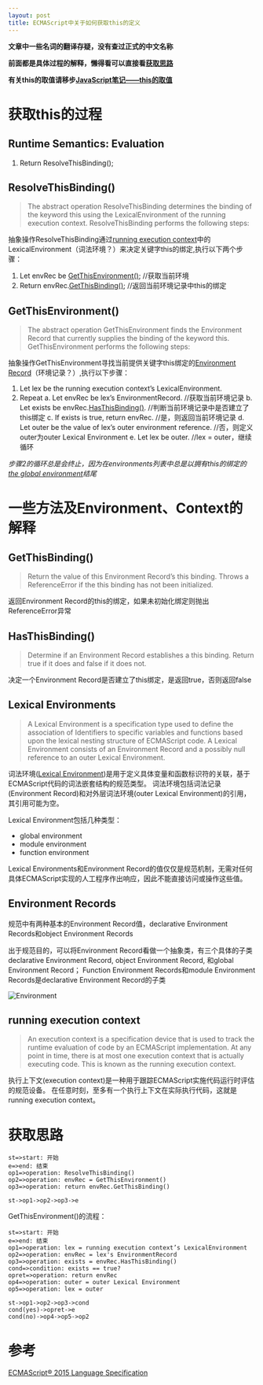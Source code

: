 ```yaml
---
layout: post
title: ECMAScript中关于如何获取this的定义
---
```


**文章中一些名词的翻译存疑，没有查过正式的中文名称**

**前面都是具体过程的解释，懒得看可以直接看[获取思路][]**

**有关this的取值请移步[JavaScript笔记——this的取值][]**

# 获取this的过程

## Runtime Semantics: Evaluation

1. Return ResolveThisBinding();

## ResolveThisBinding()

> The abstract operation ResolveThisBinding determines the binding of the keyword this using the LexicalEnvironment of the running execution context. ResolveThisBinding performs the following steps:

抽象操作ResolveThisBinding通过[running execution context][]中的LexicalEnvironment（词法环境？）来决定关键字this的绑定,执行以下两个步骤：

1. Let envRec be [GetThisEnvironment()][];  //获取当前环境
2. Return envRec.[GetThisBinding()][];  //返回当前环境记录中this的绑定

## GetThisEnvironment()

> The abstract operation GetThisEnvironment finds the Environment Record that currently supplies the binding of the keyword this. GetThisEnvironment performs the following steps:

抽象操作GetThisEnvironment寻找当前提供关键字this绑定的[Environment Record][]（环境记录？）,执行以下步骤：

1. Let lex be the running execution context’s LexicalEnvironment.
2. Repeat
	a. Let envRec be lex’s EnvironmentRecord.  //获取当前环境记录
	b. Let exists be envRec.[HasThisBinding()][].  //判断当前环境记录中是否建立了this绑定
	c. If exists is true, return envRec.  //是，则返回当前环境记录
	d. Let outer be the value of lex’s outer environment reference.  //否，则定义outer为outer Lexical Environment
	e. Let lex be outer.  //lex = outer，继续循环

*步骤2的循环总是会终止，因为在environments列表中总是以拥有this的绑定的[the global environment][]结尾*

# 一些方法及Environment、Context的解释

## GetThisBinding()

> 	Return the value of this Environment Record’s this binding. Throws a ReferenceError if the this binding has not been initialized.

返回Environment Record的this的绑定，如果未初始化绑定则抛出ReferenceError异常

## HasThisBinding()

> 	Determine if an Environment Record establishes a this binding. Return true if it does and false if it does not.

决定一个Environment Record是否建立了this绑定，是返回true，否则返回false

## Lexical Environments

> A Lexical Environment is a specification type used to define the association of Identifiers to specific variables and functions based upon the lexical nesting structure of ECMAScript code. A Lexical Environment consists of an Environment Record and a possibly null reference to an outer Lexical Environment.

词法环境([Lexical Environment][])是用于定义具体变量和函数标识符的关联，基于ECMAScript代码的词法嵌套结构的规范类型。
词法环境包括词法记录(Environment Record)和对外层词法环境(outer Lexical Environment)的引用，其引用可能为空。

Lexical Environment包括几种类型：

* global environment
* module environment
* function environment

Lexical Environments和Environment Record的值仅仅是规范机制，无需对任何具体ECMAScript实现的人工程序作出响应，因此不能直接访问或操作这些值。

## Environment Records

规范中有两种基本的Environment Record值，declarative Environment Records和object Environment Records

出于规范目的，可以将Environment Record看做一个抽象类，有三个具体的子类declarative Environment Record, object Environment Record, 和global Environment Record；
Function Environment Records和module Environment Records是declarative Environment Record的子类

![Environment](http://img.blog.csdn.net/20160808170715510)

## running execution context

> An execution context is a specification device that is used to track the runtime evaluation of code by an ECMAScript implementation. At any point in time, there is at most one execution context that is actually executing code. This is known as the running execution context.

执行上下文(execution context)是一种用于跟踪ECMAScript实施代码运行时评估的规范设备。
在任意时刻，至多有一个执行上下文在实际执行代码，这就是running execution context。

# 获取思路

```flow
st=>start: 开始
e=>end: 结束
op1=>operation: ResolveThisBinding()
op2=>operation: envRec = GetThisEnvironment()
op3=>operation: return envRec.GetThisBinding()

st->op1->op2->op3->e
```

GetThisEnvironment()的流程：

```flow
st=>start: 开始
e=>end: 结束
op1=>operation: lex = running execution context’s LexicalEnvironment
op2=>operation: envRec = lex's EnvironmentRecord
op3=>operation: exists = envRec.HasThisBinding()
cond=>condition: exists == true?
opret=>operation: return envRec
op4=>operation: outer = outer Lexical Environment
op5=>operation: lex = outer

st->op1->op2->op3->cond
cond(yes)->opret->e
cond(no)->op4->op5->op2
```

# 参考

[ECMAScript® 2015 Language Specification][reference]




[running execution context]: http://www.ecma-international.org/ecma-262/6.0/#sec-execution-contexts
[GetThisEnvironment()]: http://www.ecma-international.org/ecma-262/6.0/#sec-getthisenvironment
[Lexical Environment]: http://www.ecma-international.org/ecma-262/6.0/#sec-lexical-environments
[Environment Record]: http://www.ecma-international.org/ecma-262/6.0/#sec-environment-records
[the global environment]: http://www.ecma-international.org/ecma-262/6.0/#sec-global-environment-records
[GetThisBinding()]: #getthisbinding
[HasThisBinding()]: #hasthisbinding
[获取思路]: #获取思路
[JavaScript笔记——this的取值]: http://blog.csdn.net/azureternite/article/details/52160452

[reference]: http://www.ecma-international.org/ecma-262/6.0/
